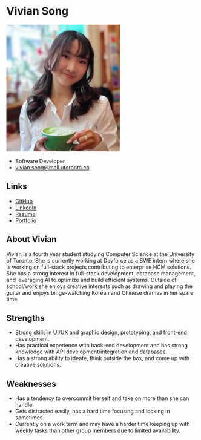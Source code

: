 # Vivian Song

<img src="./vivian_song.jpg" width="300">

- Software Developer
- vivian.song@mail.utoronto.ca

## Links

- [GitHub](https://github.com/viviansongg)
- [LinkedIn](https://www.linkedin.com/in/vivian-songg/)
- [Resume](https://drive.google.com/open?id=1LfvtYT7vqGTDPuM_cxuDNeQC-4xG2Cis)
- [Portfolio](https://viviansongg.github.io/)

## About Vivian

Vivian is a fourth year student studying Computer Science at the University of Toronto. She is currently working at Dayforce as a SWE intern where she is working on full-stack projects contributing to enterprise HCM solutions. She has a strong interest in full-stack development, database management, and leveraging AI to optimize and build efficient systems. Outside of school/work she enjoys creative interests such as drawing and playing the guitar and enjoys binge-watching Korean and Chinese dramas in her spare time.

## Strengths

- Strong skills in UI/UX and graphic design, prototyping, and front-end development. 
- Has practical experience with back-end development and has strong knowledge with API development/integration and databases.
- Has a strong ability to ideate, think outside the box, and come up with creative solutions.

## Weaknesses

- Has a tendency to overcommit herself and take on more than she can handle.
- Gets distracted easily, has a hard time focusing and locking in sometimes.
- Currently on a work term and may have a harder time keeping up with weekly tasks than other group members due to limited availability.
